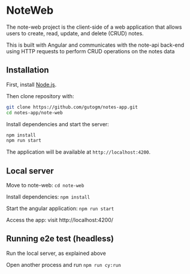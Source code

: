 NoteWeb
=========

The note-web project is the client-side of a web application that allows users to create, read, update, and delete (CRUD) notes.

This is built with Angular and communicates with the note-api back-end using HTTP requests to perform CRUD operations on the notes data

Installation
------------

First, install [Node.js](https://nodejs.org/).

Then clone repository with:

```bash
git clone https://github.com/gutogm/notes-app.git
cd notes-app/note-web
```

Install dependencies and start the server:

```bash
npm install
npm run start
```

The application will be available at `http://localhost:4200`.


## Local server

Move to note-web: `cd note-web`

Install dependencies: `npm install`

Start the angular application: `npm run start`

Access the app: visit http://localhost:4200/


## Running e2e test (headless)

Run the local server, as explained above

Open another process and run `npm run cy:run`
